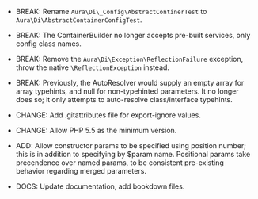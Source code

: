 - BREAK: Rename `Aura\Di\_Config\AbstractContinerTest` to `Aura\Di\AbstractContainerConfigTest`.

- BREAK: The ContainerBuilder no longer accepts pre-built services, only config class names.

- BREAK: Remove the `Aura\Di\Exception\ReflectionFailure` exception, throw the native `\ReflectionException` instead.

- BREAK: Previously, the AutoResolver would supply an empty array for array typehints, and null for non-typehinted parameters. It no longer does so; it only attempts to auto-resolve class/interface typehints.

- CHANGE: Add .gitattributes file for export-ignore values.

- CHANGE: Allow PHP 5.5 as the minimum version.

- ADD: Allow constructor params to be specified using position number; this is in addition to specifying by $param name. Positional params take precendence over named params, to be consistent pre-existing behavior regarding merged parameters.

- DOCS: Update documentation, add bookdown files.
